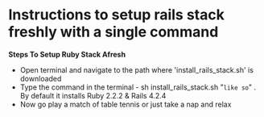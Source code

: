 Instructions to setup rails stack freshly with a single command
==============================================================


**Steps To Setup Ruby Stack Afresh**

- Open terminal and navigate to the path where 'install_rails_stack.sh' is downloaded
- Type the command in the terminal - sh install_rails_stack.sh "`like so`" <Ruby version> <Rails version>. By default it installs Ruby 2.2.2 & Rails 4.2.4
- Now go play a match of table tennis or just take a nap and relax

